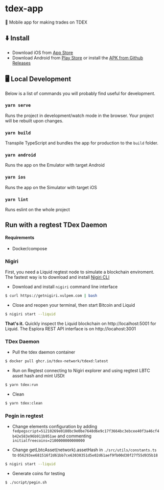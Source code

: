 # tdex-app

📱 Mobile app for making trades on TDEX

## ⬇️ Install

* Download iOS from [App Store](https://apps.apple.com/app/truedex-trading-unleashed/id1545948177)
* Download Android from [Play Store](https://play.google.com/store/apps/details?id=io.sevenlabs.app) or install
  the [APK from Github Releases](https://github.com/tdex-network/tdex-app/releases)

## 🖥 Local Development

Below is a list of commands you will probably find useful for development.

### `yarn serve`

Runs the project in development/watch mode in the browser. Your project will be rebuilt upon changes.

### `yarn build`

Transpile TypeScript and bundles the app for production to the `build` folder.

### `yarn android`

Runs the app on the Emulator with target Android

### `yarn ios`

Runs the app on the Simulator with target iOS

### `yarn lint`

Runs eslint on the whole project

## Run with a regtest TDex Daemon

#### Requirements

* Docker/compose

### Nigiri

First, you need a Liquid regtest node to simulate a blockchain enviroment. The fastest way is to download and
install [Nigiri CLI](https://github.com/vulpemventures/nigiri)

* Download and install `nigiri` command line interface

```sh
$ curl https://getnigiri.vulpem.com | bash
```

* Close and reopen your terminal, then start Bitcoin and Liquid

```sh
$ nigiri start --liquid
```

**That's it.**
Quickly inspect the Liquid blockchain on http://localhost:5001 for Liquid. The Esplora REST API interface is
on http://locahost:3001

### TDex Daemon

* Pull the tdex daemon container

```sh
$ docker pull ghcr.io/tdex-network/tdexd:latest
```

* Run on Regtest connecting to Nigiri explorer and using regtest LBTC asset hash and mint USDt

```sh
$ yarn tdex:run
```

* Clean

```sh
$ yarn tdex:clean
```

### Pegin in regtest

* Change elements configuration by
  adding `fedpegscript=51210269e0180bc9e0be7648d6e9c17f3664bc3ebcee40f3a46cf4b42e583e96b911b951ae` and
  commenting `initialfreecoins=2100000000000000`

* Change getLbtcAsset(network).assetHash in `./src/utils/constants.ts`
  to `056293ee681516f2d61bb7ce63030351d5e02d61aef9fb00d30f27f55d935b18`

```sh
$ nigiri start --liquid
```

* Generate coins for testing

```sh
$ ./script/pegin.sh
```
